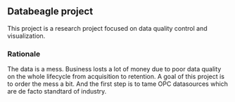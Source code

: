 ## Databeagle project

This project is a research project focused on data quality control and visualization.

### Rationale

The data is a mess. Business losts a lot of money due to poor data quality on the whole lifecycle from acquisition to retention. A goal of this project is to order the mess a bit. And the first step is to tame OPC datasources which are de facto standtard of industry.
